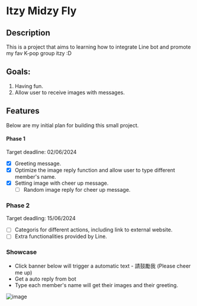# Itzy Midzy Fly

## Description

This is a project that aims to learning how to integrate Line bot and promote my fav K-pop group itzy :D

## Goals:
1. Having fun.
2. Allow user to receive images with messages.

## Features
Below are my initial plan for building this small project.

#### Phase 1
Target deadline: 02/06/2024

- [x] Greeting message.
- [x] Optimize the image reply function and allow user to type different member's name.
- [x] Setting image with cheer up message.
  - [ ] Random image reply for cheer up message.

### Phase 2 
Target deadling: 15/06/2024
- [ ] Categoris for different actions, including link to external website.
- [ ] Extra functionalities provided by Line.

### Showcase
- Click banner below will trigger a automatic text - 請鼓勵我 (Please cheer me up)
- Get a auto reply from bot
- Type each member's name will get their images and their greeting.
   
![image](https://github.com/AndreaFan123/itzy_midzy_fly/assets/84858081/118f7ac7-6589-41ba-8fa1-15757b018ba5)
